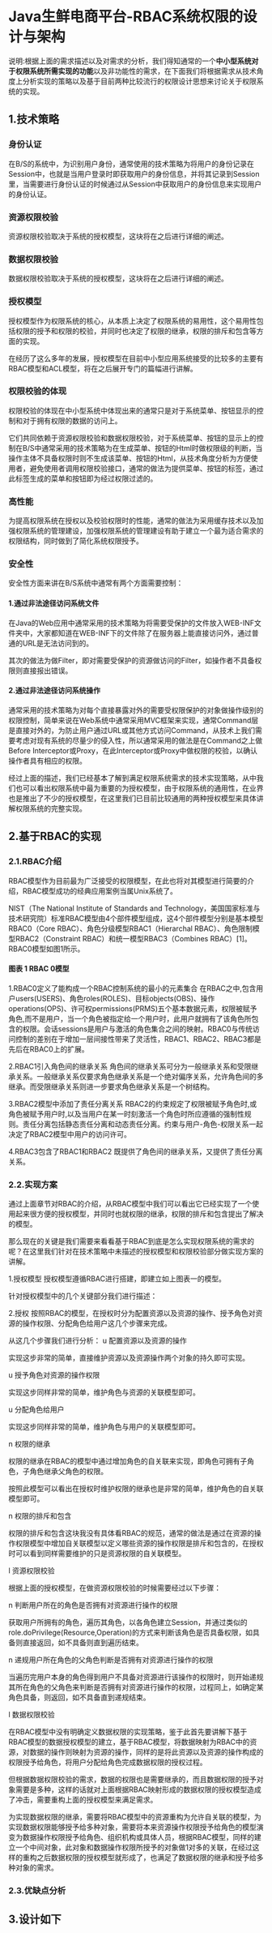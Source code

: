 # Java生鲜电商平台-RBAC系统权限的设计与架构
说明:根据上面的需求描述以及对需求的分析，我们得知通常的一个**中小型系统对于权限系统所需实现的功能**以及非功能性的需求，在下面我们将根据需求从技术角度上分析实现的策略以及基于目前两种比较流行的权限设计思想来讨论关于权限系统的实现。

## 1.技术策略

### 身份认证
在B/S的系统中，为识别用户身份，通常使用的技术策略为将用户的身份记录在Session中，也就是当用户登录时即获取用户的身份信息，并将其记录到Session里，当需要进行身份认证的时候通过从Session中获取用户的身份信息来实现用户的身份认证。

### 资源权限校验

资源权限校验取决于系统的授权模型，这块将在之后进行详细的阐述。

### 数据权限校验

数据权限校验取决于系统的授权模型，这块将在之后进行详细的阐述。

### 授权模型

授权模型作为权限系统的核心，从本质上决定了权限系统的易用性，这个易用性包括权限的授予和权限的校验，并同时也决定了权限的继承，权限的排斥和包含等方面的实现。

在经历了这么多年的发展，授权模型在目前中小型应用系统接受的比较多的主要有RBAC模型和ACL模型，将在之后展开专门的篇幅进行讲解。

### 权限校验的体现

权限校验的体现在中小型系统中体现出来的通常只是对于系统菜单、按钮显示的控制和对于拥有权限的数据的访问上。

它们共同依赖于资源权限校验和数据权限校验，对于系统菜单、按钮的显示上的控制在B/S中通常采用的技术策略为在生成菜单、按钮的Html时做权限级的判断，当操作主体不具备权限时则不生成该菜单、按钮的Html，从技术角度分析为方便使用者，避免使用者调用权限校验接口，通常的做法为提供菜单、按钮的标签，通过此标签生成的菜单和按钮即为经过权限过滤的。

### 高性能
为提高权限系统在授权以及校验权限时的性能，通常的做法为采用缓存技术以及加强权限系统的管理建设，加强权限系统的管理建设有助于建立一个最为适合需求的权限结构，同时做到了简化系统权限授予。

### 安全性
安全性方面来讲在B/S系统中通常有两个方面需要控制：

#### 1.通过非法途径访问系统文件

在Java的Web应用中通常采用的技术策略为将需要受保护的文件放入WEB-INF文件夹中，大家都知道在WEB-INF下的文件除了在服务器上能直接访问外，通过普通的URL是无法访问到的。

其次的做法为做Filter，即对需要受保护的资源做访问的Filter，如操作者不具备权限则直接报出错误。

#### 2.通过非法途径访问系统操作

通常采用的技术策略为对每个直接暴露对外的需要受权限保护的对象做操作级别的权限控制，简单来说在Web系统中通常采用MVC框架来实现，通常Command层是直接对外的，为防止用户通过URL或其他方式访问Command，从技术上我们需要考虑对现有系统的尽量少的侵入性，所以通常采用的做法是在Command之上做Before Interceptor或Proxy，在此Interceptor或Proxy中做权限的校验，以确认操作者具有相应的权限。

经过上面的描述，我们已经基本了解到满足权限系统需求的技术实现策略，从中我们也可以看出权限系统中最为重要的为授权模型，由于权限系统的通用性，在业界也是推出了不少的授权模型，在这里我们已目前比较通用的两种授权模型来具体讲解权限系统的完整实现。

## 2.基于RBAC的实现

### 2.1.RBAC介绍
RBAC模型作为目前最为广泛接受的权限模型，在此也将对其模型进行简要的介绍，RBAC模型成功的经典应用案例当属Unix系统了。

NIST（The National Institute of Standards and Technology，美国国家标准与技术研究院）标准RBAC模型由4个部件模型组成，这4个部件模型分别是基本模型RBAC0（Core RBAC）、角色分级模型RBAC1（Hierarchal RBAC）、角色限制模型RBAC2（Constraint RBAC）和统一模型RBAC3（Combines RBAC）[1]。RBAC0模型如图1所示。

#### 图表 1 RBAC 0模型
1.RBAC0定义了能构成一个RBAC控制系统的最小的元素集合
在RBAC之中,包含用户users(USERS)、角色roles(ROLES)、目标objects(OBS)、操作operations(OPS)、许可权permissions(PRMS)五个基本数据元素，权限被赋予角色,而不是用户，当一个角色被指定给一个用户时，此用户就拥有了该角色所包含的权限。会话sessions是用户与激活的角色集合之间的映射。RBAC0与传统访问控制的差别在于增加一层间接性带来了灵活性，RBAC1、RBAC2、RBAC3都是先后在RBAC0上的扩展。

2.RBAC1引入角色间的继承关系
角色间的继承关系可分为一般继承关系和受限继承关系。一般继承关系仅要求角色继承关系是一个绝对偏序关系，允许角色间的多继承。而受限继承关系则进一步要求角色继承关系是一个树结构。

3.RBAC2模型中添加了责任分离关系
RBAC2的约束规定了权限被赋予角色时,或角色被赋予用户时,以及当用户在某一时刻激活一个角色时所应遵循的强制性规则。责任分离包括静态责任分离和动态责任分离。约束与用户-角色-权限关系一起决定了RBAC2模型中用户的访问许可。

4.RBAC3包含了RBAC1和RBAC2
既提供了角色间的继承关系，又提供了责任分离关系。

### 2.2.实现方案
通过上面章节对RBAC的介绍，从RBAC模型中我们可以看出它已经实现了一个使用起来很方便的授权模型，并同时也就权限的继承，权限的排斥和包含提出了解决的模型。

那么现在的关键是我们需要来看看基于RBAC到底是怎么实现权限系统的需求的呢？在这里我们针对在技术策略中未描述的授权模型和权限校验部分做实现方案的讲解。

1.授权模型
授权模型遵循RBAC进行搭建，即建立如上图表一的模型。

针对授权模型中的几个关键部分我们进行描述：

2.授权
按照RBAC的模型，在授权时分为配置资源以及资源的操作、授予角色对资源的操作权限、分配角色给用户这几个步骤来完成。

从这几个步骤我们进行分析：
u       配置资源以及资源的操作

实现这步非常的简单，直接维护资源以及资源操作两个对象的持久即可实现。

u       授予角色对资源的操作权限

实现这步同样非常的简单，维护角色与资源的关联模型即可。

u       分配角色给用户

实现这步同样非常的简单，维护角色与用户的关联模型即可。

n         权限的继承

权限的继承在RBAC的模型中通过增加角色的自关联来实现，即角色可拥有子角色，子角色继承父角色的权限。

按照此模型可以看出在授权时维护权限的继承也是非常的简单，维护角色的自关联模型即可。

n         权限的排斥和包含

权限的排斥和包含这块我没有具体看RBAC的规范，通常的做法是通过在资源的操作权限模型中增加自关联模型以定义哪些资源的操作权限是排斥和包含的，在授权时可以看到同样需要维护的只是资源权限的自关联模型。

l         资源权限校验

根据上面的授权模型，在做资源权限校验的时候需要经过以下步骤：

n         判断用户所在的角色是否拥有对资源进行操作的权限

获取用户所拥有的角色，遍历其角色，以各角色建立Session，并通过类似的role.doPrivilege(Resource,Operation)的方式来判断该角色是否具备权限，如具备则直接返回，如不具备则直到遍历结束。

n         递规用户所在角色的父角色判断是否拥有对资源进行操作的权限

当遍历完用户本身的角色得到用户不具备对资源进行该操作的权限时，则开始递规其所在角色的父角色来判断是否拥有对资源进行操作的权限，过程同上，如确定某角色具备，则返回，如不具备直到递规结束。

l         数据权限校验

在RBAC模型中没有明确定义数据权限的实现策略，鉴于此首先要讲解下基于RBAC模型的数据授权模型的建立，基于RBAC模型，将数据映射为RBAC中的资源，对数据的操作则映射为资源的操作，同样的是将此资源以及资源的操作构成的权限授予给角色，将用户分配给角色完成数据权限的授权过程。

但根据数据权限校验的需求，数据的权限也是需要继承的，而且数据权限的授予对象需要是多种，这样的话就对上面根据RBAC映射形成的数据权限的授权模型造成了冲击，需要重构上面的授权模型来满足需求。

为实现数据权限的继承，需要将RBAC模型中的资源重构为允许自关联的模型，为实现数据权限能够授予给多种对象，需要将本来资源操作权限授予给角色的模型演变为数据操作权限授予给角色、组织机构或具体人员，根据RBAC模型，同样的建立一个中间对象，此对象和数据操作权限所授予的对象做1对多的关联，在经过这样的重构之后数据权限的授权模型就形成了，也满足了数据权限的继承和授予给多种对象的需求。

### 2.3.优缺点分析

## 3.设计如下
